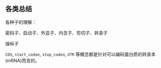 
## 各类总结

各种子的理解：

密码子、启动子、外显子、内含子、剪切子、转录子

操纵子


<!-- 这个基因是这个基因上游的一个转录因子？【】 -->
`CDS`,  `start_codon`, `stop_codon`, `UTR` 等概念都是针对可以编码蛋白质的转录本(mRNA)而言的。

